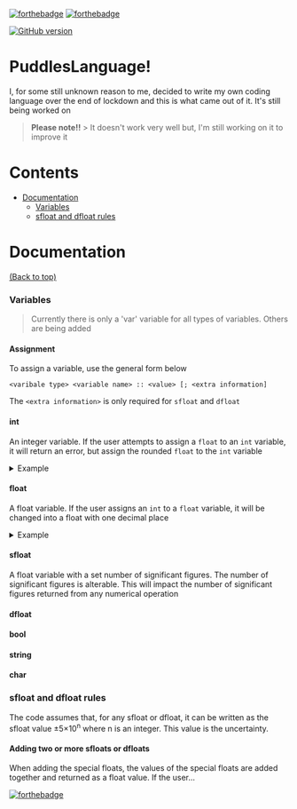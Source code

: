 [![forthebadge](https://forthebadge.com/images/badges/made-with-python.svg)](https://forthebadge.com)
[![forthebadge](https://forthebadge.com/images/badges/powered-by-water.svg)](https://forthebadge.com)  

[![GitHub version](https://badge.fury.io/gh/RosiePuddles%2FPuddlesLanguage.svg)](https://badge.fury.io/gh/RosiePuddles%2FPuddlesLanguage)  
# PuddlesLanguage!  
  
I, for some still unknown reason to me, decided to write my own coding language over the end of lockdown and this is what came out of it. It's still being worked on  
> **Please note!!** > It doesn't work very well but, I'm still working on it to improve it  
# Contents  
- [Documentation](#Documentation)  
   - [Variables](#Variables) 
   - [sfloat and dfloat rules](#sfloat-and-dfloat-rules)
# Documentation  
[(Back to top)](#Contents)  
### Variables  
> Currently there is only a 'var' variable for all types of variables. Others are being added  
  
#### Assignment
To assign a variable, use the general form below

```
<varibale type> <variable name> :: <value> [; <extra information]
```
The <code>&lt;extra information&gt;</code> is only required for <code>sfloat</code> and <code>dfloat</code>
#### int
An integer variable. If the user attempts to assign a <code>float</code> to an <code>int</code> variable, it will return an error, but assign the rounded <code>float</code> to the <code>int</code> variable  
<details>  
  <summary>Example</summary> 
  
   #### Integer assignment to an <code>int</code> variable 
 ```
int example_variable :: 5
log example_variable
```
 ```
5
```
---
   #### Float assignment to an <code>int</code> variable 
 ```
int example_variable :: 9.37
log example_variable
```
 ```
9
```
 </details>  
  
#### float
A float variable. If the user assigns an <code>int</code> to a <code>float</code> variable, it will be changed into a float with one decimal place
<details>  
  <summary>Example</summary> 
  
   #### Float assignment to an <code>float</code> variable 
 ```
int example_variable :: 3.14159
log example_variable
```
 ```
3.14159
```
---
   #### Integer assignment to an <code>float</code> variable 
 ```
int example_variable :: 7
log example_variable
```
 ```
7.0
```
 </details>  

#### sfloat
A float variable with a set number of significant figures. The number of significant figures is alterable. This will impact the number of significant figures returned from any numerical operation
#### dfloat  
#### bool  
#### string  
#### char

### sfloat and dfloat rules
The code assumes that, for any sfloat or dfloat, it can be written as the sfloat value &pm;5&times;10<sup>n</sup> where n is an integer. This value is the uncertainty.
#### Adding two or more sfloats or dfloats
When adding the special floats, the values of the special floats are added together and returned as a float value. If the user...

[![forthebadge](https://forthebadge.com/images/badges/cc-0.svg)](https://forthebadge.com)
